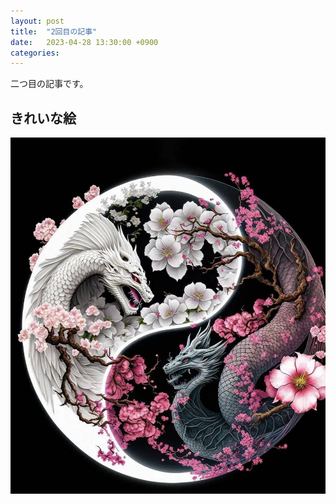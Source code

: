 ```yaml
---
layout: post
title:  "2回目の記事"
date:   2023-04-28 13:30:00 +0900
categories: 
---
```

二つ目の記事です。
## きれいな絵
![変わった絵](/assets/images/line%E5%86%99%E7%9C%9F.jpg)

